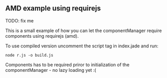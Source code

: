 ## AMD example using requirejs

TODO: fix me

This is a small example of how you can let the componentManager require components using requirejs (amd).

To use compiled version uncomment the script tag in index.jade and run:

    node r.js -o build.js

Components has to be required priror to initialization of the componentManager - no lazy loading yet :(
